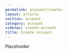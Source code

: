 ```yaml
---
permalink: account/create/
layout: article
section: account
category: account
sidenav: create-account
title: Create account
---
```


Placeholder
